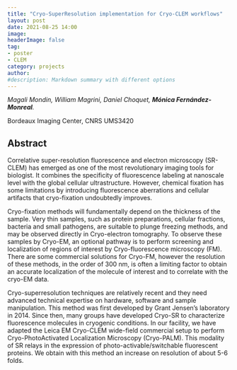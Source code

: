 ```yaml
---
title: "Cryo-SuperResolution implementation for Cryo-CLEM workflows"
layout: post
date: 2021-08-25 14:00
image: 
headerImage: false
tag:
- poster
- CLEM
category: projects
author:
#description: Markdown summary with different options
---
```


_Magali Mondin, William Magrini, Daniel Choquet, **Mónica Fernández-Monreal**._

Bordeaux Imaging Center, CNRS UMS3420

## Abstract

Correlative super-resolution fluorescence and electron microscopy (SR-CLEM) has emerged as one of the most revolutionary imaging tools for biologist. It combines the specificity of fluorescence labeling at nanoscale level with the global cellular ultrastructure. However, chemical fixation has some limitations by introducing fluorescence aberrations and cellular artifacts that cryo-fixation undoubtedly improves.

Cryo-fixation methods will fundamentally depend on the thickness of the sample. Very thin samples, such as protein preparations, cellular fractions, bacteria and small pathogens, are suitable to plunge freezing methods, and may be observed directly in Cryo-electron tomography. To observe these samples by Cryo-EM, an optional pathway is to perform screening and localization of regions of interest by Cryo-fluorescence microscopy (FM). There are some commercial solutions for Cryo-FM, however the resolution of these methods, in the order of 300 nm, is often a limiting factor to obtain an accurate localization of the molecule of interest and to correlate with the cryo-EM data.

Cryo-superresolution techniques are relatively recent and they need advanced technical expertise on hardware, software and sample manipulation. This method was first developed by Grant Jensen’s laboratory in 2014. Since then, many groups have developed Cryo-SR to characterize fluorescence molecules in cryogenic conditions. In our facility, we have adapted the Leica EM Cryo-CLEM wide-field commercial setup to perform Cryo-PhotoActivated Localization Microscopy (Cryo-PALM). This modality of SR relays in the expression of photo-activable/switchable fluorescent proteins. We obtain with this method an increase on resolution of about 5-6 folds.
